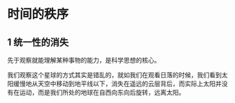 # 时间的秩序

## 1 统一性的消失

先于观察就能理解某种事物的能力，是科学思想的核心。

我们观察这个星球的方式其实是错乱的，就如我们在观看日落的时候，我们看到太阳缓慢地从天空中移动到地平线以下，消失在遥远的云层背后，而实际上太阳并没有在运动，而是我们所处的地球在自西向东向后旋转，远离太阳。